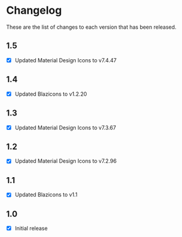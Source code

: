 # Changelog
These are the list of changes to each version that has been released.

## 1.5
- [x] Updated Material Design Icons to v7.4.47

## 1.4
- [x] Updated Blazicons to v1.2.20

## 1.3
- [x] Updated Material Design Icons to v7.3.67

## 1.2
- [x] Updated Material Design Icons to v7.2.96

## 1.1
- [x] Updated Blazicons to v1.1

## 1.0
- [x] Initial release
